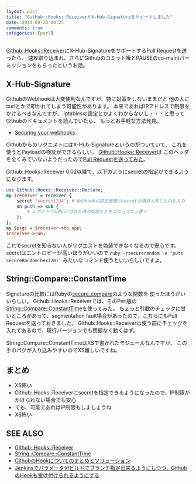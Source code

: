 ```yaml
---
layout: post
title: "Github::Hooks::ReceiverがX-Hub-Signatureをサポートしました"
date: 2014-09-23 00:25
comments: true
categories: [perl]
---
```


[Github::Hooks::Receiver](https://metacpan.org/pod/Github::Hooks::Receiver)にX-Hub-SignatureをサポートするPull Requestを送ったら、
速攻取り込まれ、さらにGithubのコミット権とPAUSEのco-maintパーミッションをもらったというお話。

<!-- More -->

## X-Hub-Signature

GithubのWebhookは大変便利なんですが、特に対策をしないままだと
他の人にcurlとかで叩かれてしまう可能性があります。
本来であればIPアドレスで制限をかけるべきなんですが、
iptablesの設定とかよくわからないし・・・と思ってGithubのドキュメントを読んでいたら、
もっとお手軽な方法発見。

- [Securing your webhooks](https://developer.github.com/webhooks/securing/)

GithubからのリクエストにはX-Hub-Signatureというのがついていて、
これを使うとPayloadの検証ができるらしい。
[Github::Hooks::Receiver](https://metacpan.org/pod/Github::Hooks::Receiver)は
このヘッダを全くみていないようだったので[Pull Requestを送ってみた](https://github.com/Songmu/Github-Hooks-Receiver/pull/1)。

Github::Hooks::Receiver 0.02以降で、以下のようにsecretの指定ができるようになります。

``` perl
use Github::Hooks::Receiver::Declare;
my $receiver = receiver {
    secret 'secret1234'; # Webhookの設定画面のsecretの項目と同じものを入力
    on push => sub {
        # レポジトリにPushされた時の処理とかをゴニョゴニョ書く
    };
};
my $psgi = $receiver->to_app;
$receiver->run;
```

これでsecretを知らない人がリクエストを偽装できなくなるので安心です。
secretはエントロピーが高いほうがいいので
`ruby -rsecurerandom -e 'puts SecureRandom.hex(20)'`
みたいなコマンド使うといいらしいですよ。


## String::Compare::ConstantTime
Signatureの比較にはRubyの[secure_compare](http://rubydoc.info/github/rack/rack/master/Rack/Utils.secure_compare)のような関数を
使ったほうがいいらしい。
Github::Hooks::Receiverでは、そのPerl版の[String::Compare::ConstantTime](https://metacpan.org/pod/String::Compare::ConstantTime)を使ってみた。
ちょっと引数のチェックに甘いところがあって、segmentation fault場合があったので、こちらにもPull Requestを送っておきました。
Github::Hooks::Receiverは使う前にチェックを入れてあるので、現行バージョンでも問題なく動くはず。

String::Compare::ConstantTimeはXSで書かれたモジュールなんですが、
この手のバグが入り込みやすいのでXS難しいですね。

## まとめ

- XS怖い
- Github::Hooks::Receiverにsecretを指定できるようになったので、IP制限がかけられない場合でも安心
- でも、可能であればIP制限もしましょうね
- XS怖い

## SEE ALSO

- [Github::Hooks::Receiver](https://metacpan.org/pod/Github::Hooks::Receiver)
- [String::Compare::ConstantTime](https://metacpan.org/pod/String::Compare::ConstantTime)
- [GithubのHookについてのまとめとソリューション](http://www.songmu.jp/riji/entry/2013-12-05-github-hooks.html)
- [Jenkinsでパラメータ付ビルドでブランチ指定出来るようにしつつ、GithubのHookも受け付けられるようにする](http://www.songmu.jp/riji/entry/2014-04-18-github-hooks.html)
